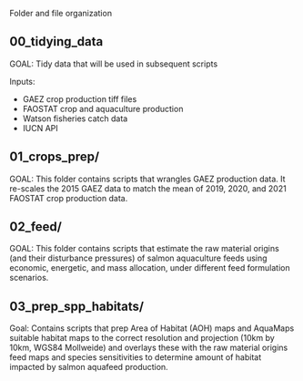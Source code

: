Folder and file organization

## 00_tidying_data
GOAL: Tidy data that will be used in subsequent scripts

Inputs: 
* GAEZ crop production tiff files
* FAOSTAT crop and aquaculture production
* Watson fisheries catch data
* IUCN API

## 01_crops_prep/
GOAL: This folder contains scripts that wrangles GAEZ production data. It re-scales the 2015 GAEZ data to match the mean of 2019, 2020, and 2021 FAOSTAT crop production data. 


## 02_feed/
GOAL: This folder contains scripts that estimate the raw material origins (and their disturbance pressures) of salmon aquaculture feeds using economic, energetic, and mass allocation, under different feed formulation scenarios.

## 03_prep_spp_habitats/

Goal: Contains scripts that prep Area of Habitat (AOH) maps and AquaMaps suitable habitat maps to the correct resolution and projection (10km by 10km, WGS84 Mollweide) and overlays these with the raw material origins feed maps and species sensitivities to determine amount of habitat impacted by salmon aquafeed production.


